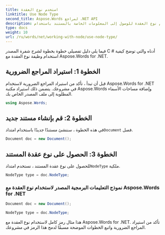 ```yaml
---
title: استخدم نوع العقدة
linktitle: Use Node Type
second_title: Aspose.Words لمراجع .NET API
description: تعرف على كيفية استخدام نوع العقدة للوصول إلى المعلومات الخاصة بالمستند باستخدام Aspose.Words for .NET.
type: docs
weight: 10
url: /ru/words/net/working-with-node/use-node-type/
---
```


فيما يلي دليل تفصيلي خطوة بخطوة لشرح شفرة المصدر C # أدناه والتي توضح كيفية استخدام وظيفة نوع العقدة مع Aspose.Words for .NET.

## الخطوة 1: استيراد المراجع الضرورية
قبل أن تبدأ ، تأكد من استيراد المراجع الضرورية لاستخدام Aspose.Words for .NET في مشروعك. يتضمن ذلك استيراد مكتبة Aspose.Words وإضافة مساحات الأسماء المطلوبة إلى ملف المصدر الخاص بك.

```csharp
using Aspose.Words;
```

## الخطوة 2: قم بإنشاء مستند جديد
 في هذه الخطوة ، سننشئ مستندًا جديدًا باستخدام امتداد`Document` فصل.

```csharp
Document doc = new Document();
```

## الخطوة 3: الحصول على نوع عقدة المستند
 للحصول على نوع عقدة المستند ، نستخدم امتداد`NodeType` ملكية.

```csharp
NodeType type = doc.NodeType;
```

### نموذج التعليمات البرمجية المصدر لاستخدام نوع العقدة مع Aspose.Words for .NET

```csharp
Document doc = new Document();

NodeType type = doc.NodeType;
```

هذا مثال رمز كامل لاستخدام نوع العقدة مع Aspose.Words for .NET. تأكد من استيراد المراجع الضرورية واتبع الخطوات الموضحة مسبقًا لدمج هذا الرمز في مشروعك.

